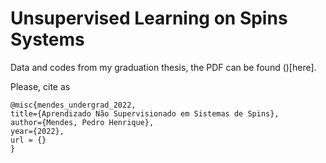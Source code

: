 # Unsupervised Learning on Spins Systems

Data and codes from my graduation thesis, the PDF can be found ()[here].

Please, cite as

```
@misc{mendes_undergrad_2022,
title={Aprendizado Não Supervisionado em Sistemas de Spins},
author={Mendes, Pedro Henrique},
year={2022},
url = {}
}
```
